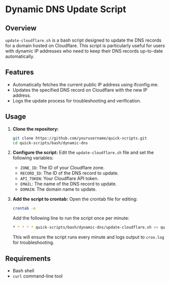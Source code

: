 # Dynamic DNS Update Script

## Overview

`update-cloudflare.sh` is a bash script designed to update the DNS records for a domain hosted on Cloudflare. This script is particularly useful for users with dynamic IP addresses who need to keep their DNS records up-to-date automatically.

## Features

- Automatically fetches the current public IP address using ifconfig.me.
- Updates the specified DNS record on Cloudflare with the new IP address.
- Logs the update process for troubleshooting and verification.

## Usage

1. **Clone the repository:**
    ```bash
    git clone https://github.com/yourusername/quick-scripts.git
    cd quick-scripts/bash/dynamic-dns
    ```

2. **Configure the script:**
    Edit the `update-cloudflare.sh` file and set the following variables:
    - `ZONE_ID`: The ID of your Cloudflare zone.
    - `RECORD_ID`: The ID of the DNS record to update.
    - `API_TOKEN`: Your Cloudflare API token.
    - `EMAIL`: The name of the DNS record to update.
    - `DOMAIN`: The domain name to update.

3. **Add the script to crontab:**
    Open the crontab file for editing:
    ```bash
    crontab -e
    ```
    Add the following line to run the script once per minute:
    ```bash
    * * * * * quick-scripts/bash/dynamic-dns/update-cloudflare.sh >> quick-scripts/bash/dynamic-dns/cron.log 2>&1
    ```
    This will ensure the script runs every minute and logs output to `cron.log` for troubleshooting.

## Requirements

- Bash shell
- `curl` command-line tool

